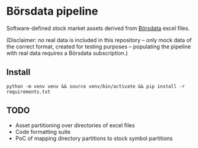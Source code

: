 # Börsdata pipeline
Software-defined stock market assets derived from [Börsdata](https://borsdata.se/en) excel files.

(Disclaimer: no real data is included in this repository – only mock data of the correct format, created for testing purposes – populating the pipeline with real data requires a Börsdata subscription.)


## Install
```
python -m venv venv && source venv/bin/activate && pip install -r requirements.txt
```


## TODO
- Asset partitioning over directories of excel files
- Code formatting suite
- PoC of mapping directory partitions to stock symbol partitions

